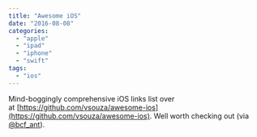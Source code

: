 ```yaml
---
title: "Awesome iOS"
date: "2016-08-08"
categories: 
  - "apple"
  - "ipad"
  - "iphone"
  - "swift"
tags: 
  - "ios"
---
```


Mind-boggingly comprehensive iOS links list over at [https://github.com/vsouza/awesome-ios](https://github.com/vsouza/awesome-ios). Well worth checking out (via [@bcf\_ant](https://twitter.com/bcf_ant)).
